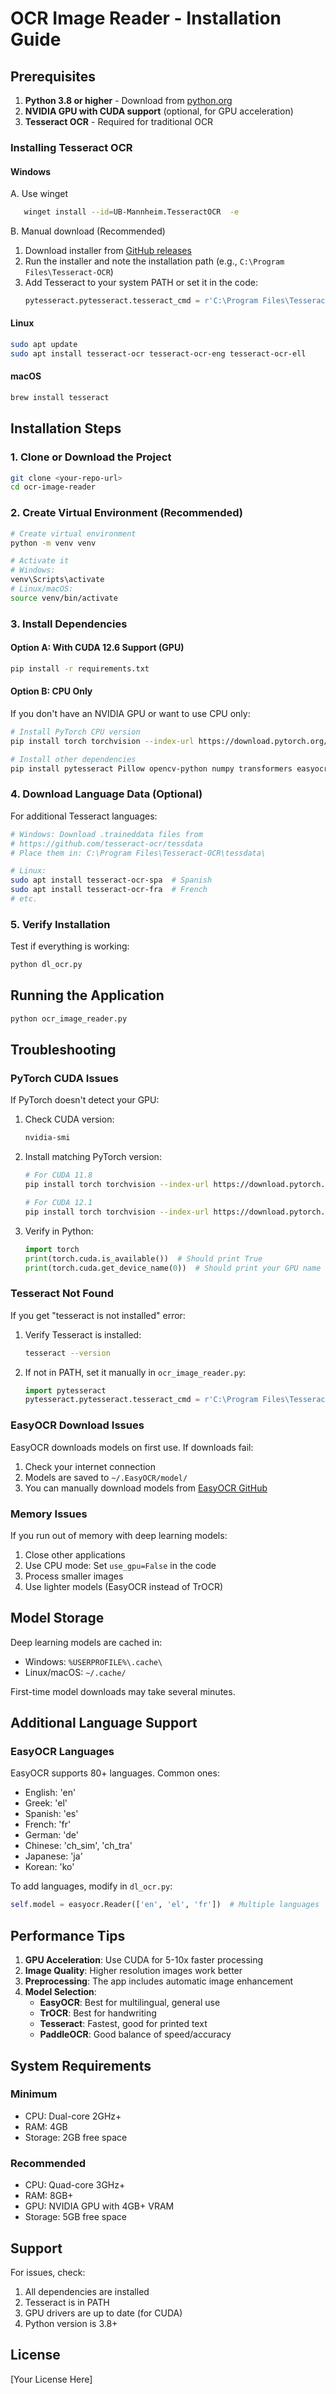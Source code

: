 # OCR Image Reader - Installation Guide

## Prerequisites

1. **Python 3.8 or higher** - Download from [python.org](https://www.python.org/downloads/)
2. **NVIDIA GPU with CUDA support** (optional, for GPU acceleration)
3. **Tesseract OCR** - Required for traditional OCR

### Installing Tesseract OCR

#### Windows
A. Use winget 
```bash
   winget install --id=UB-Mannheim.TesseractOCR  -e
```
B. Manual download (Recommended)
1. Download installer from [GitHub releases](https://github.com/UB-Mannheim/tesseract/wiki)
2. Run the installer and note the installation path (e.g., `C:\Program Files\Tesseract-OCR`)
3. Add Tesseract to your system PATH or set it in the code:
   ```python
   pytesseract.pytesseract.tesseract_cmd = r'C:\Program Files\Tesseract-OCR\tesseract.exe'
   ```

#### Linux
```bash
sudo apt update
sudo apt install tesseract-ocr tesseract-ocr-eng tesseract-ocr-ell
```

#### macOS
```bash
brew install tesseract
```

## Installation Steps

### 1. Clone or Download the Project

```bash
git clone <your-repo-url>
cd ocr-image-reader
```

### 2. Create Virtual Environment (Recommended)

```bash
# Create virtual environment
python -m venv venv

# Activate it
# Windows:
venv\Scripts\activate
# Linux/macOS:
source venv/bin/activate
```

### 3. Install Dependencies

#### Option A: With CUDA 12.6 Support (GPU)

```bash
pip install -r requirements.txt
```

#### Option B: CPU Only

If you don't have an NVIDIA GPU or want to use CPU only:

```bash
# Install PyTorch CPU version
pip install torch torchvision --index-url https://download.pytorch.org/whl/cpu

# Install other dependencies
pip install pytesseract Pillow opencv-python numpy transformers easyocr paddleocr python-doctr[torch] accelerate
```

### 4. Download Language Data (Optional)

For additional Tesseract languages:

```bash
# Windows: Download .traineddata files from
# https://github.com/tesseract-ocr/tessdata
# Place them in: C:\Program Files\Tesseract-OCR\tessdata\

# Linux:
sudo apt install tesseract-ocr-spa  # Spanish
sudo apt install tesseract-ocr-fra  # French
# etc.
```

### 5. Verify Installation

Test if everything is working:

```python
python dl_ocr.py
```

## Running the Application

```bash
python ocr_image_reader.py
```

## Troubleshooting

### PyTorch CUDA Issues

If PyTorch doesn't detect your GPU:

1. Check CUDA version:
   ```bash
   nvidia-smi
   ```

2. Install matching PyTorch version:
   ```bash
   # For CUDA 11.8
   pip install torch torchvision --index-url https://download.pytorch.org/whl/cu118
   
   # For CUDA 12.1
   pip install torch torchvision --index-url https://download.pytorch.org/whl/cu121
   ```

3. Verify in Python:
   ```python
   import torch
   print(torch.cuda.is_available())  # Should print True
   print(torch.cuda.get_device_name(0))  # Should print your GPU name
   ```

### Tesseract Not Found

If you get "tesseract is not installed" error:

1. Verify Tesseract is installed:
   ```bash
   tesseract --version
   ```

2. If not in PATH, set it manually in `ocr_image_reader.py`:
   ```python
   import pytesseract
   pytesseract.pytesseract.tesseract_cmd = r'C:\Program Files\Tesseract-OCR\tesseract.exe'
   ```

### EasyOCR Download Issues

EasyOCR downloads models on first use. If downloads fail:

1. Check your internet connection
2. Models are saved to `~/.EasyOCR/model/`
3. You can manually download models from [EasyOCR GitHub](https://github.com/JaidedAI/EasyOCR)

### Memory Issues

If you run out of memory with deep learning models:

1. Close other applications
2. Use CPU mode: Set `use_gpu=False` in the code
3. Process smaller images
4. Use lighter models (EasyOCR instead of TrOCR)

## Model Storage

Deep learning models are cached in:
- Windows: `%USERPROFILE%\.cache\`
- Linux/macOS: `~/.cache/`

First-time model downloads may take several minutes.

## Additional Language Support

### EasyOCR Languages

EasyOCR supports 80+ languages. Common ones:
- English: 'en'
- Greek: 'el'
- Spanish: 'es'
- French: 'fr'
- German: 'de'
- Chinese: 'ch_sim', 'ch_tra'
- Japanese: 'ja'
- Korean: 'ko'

To add languages, modify in `dl_ocr.py`:
```python
self.model = easyocr.Reader(['en', 'el', 'fr'])  # Multiple languages
```

## Performance Tips

1. **GPU Acceleration**: Use CUDA for 5-10x faster processing
2. **Image Quality**: Higher resolution images work better
3. **Preprocessing**: The app includes automatic image enhancement
4. **Model Selection**:
   - **EasyOCR**: Best for multilingual, general use
   - **TrOCR**: Best for handwriting
   - **Tesseract**: Fastest, good for printed text
   - **PaddleOCR**: Good balance of speed/accuracy

## System Requirements

### Minimum
- CPU: Dual-core 2GHz+
- RAM: 4GB
- Storage: 2GB free space

### Recommended
- CPU: Quad-core 3GHz+
- RAM: 8GB+
- GPU: NVIDIA GPU with 4GB+ VRAM
- Storage: 5GB free space

## Support

For issues, check:
1. All dependencies are installed
2. Tesseract is in PATH
3. GPU drivers are up to date (for CUDA)
4. Python version is 3.8+

## License

[Your License Here]